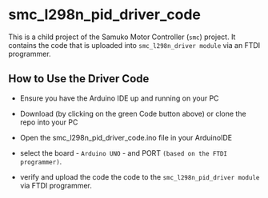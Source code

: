 # smc_l298n_pid_driver_code
This is a child project of the Samuko Motor Controller (`smc`) project. It contains the code that is uploaded into `smc_l298n_driver module` via an FTDI programmer.


## How to Use the Driver Code
- Ensure you have the Arduino IDE up and running on your PC

- Download (by clicking on the green Code button above) or clone the repo into your PC

- Open the smc_l298n_pid_driver_code.ino file in your ArduinoIDE

- select the board - `Arduino UNO` - and PORT `(based on the FTDI programmer)`. 

- verify and upload the code the code to the `smc_l298n_pid_driver module` via FTDI programmer.
